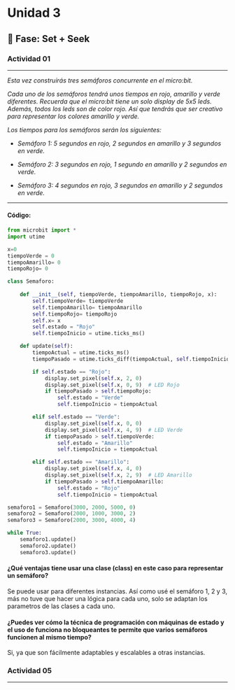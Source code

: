 # Unidad 3

## 🔎 Fase: Set + Seek

### Actividad 01
---

*Esta vez construirás tres semáforos concurrente en el micro:bit.*

*Cada uno de los semáforos tendrá unos tiempos en rojo, amarillo y verde diferentes. Recuerda que el micro:bit tiene un solo display de 5x5 leds. Además, todos los leds son de color rojo. Así que tendrás que ser creativo para representar los colores amarillo y verde.*

*Los tiempos para los semáforos serán los siguientes:*

- *Semáforo 1: 5 segundos en rojo, 2 segundos en amarillo y 3 segundos en verde.*

- *Semáforo 2: 3 segundos en rojo, 1 segundo en amarillo y 2 segundos en verde.*

- *Semáforo 3: 4 segundos en rojo, 3 segundos en amarillo y 2 segundos en verde.*

---

#### Código:

~~~py
from microbit import *
import utime

x=0
tiempoVerde = 0
tiempoAmarillo= 0
tiempoRojo= 0

class Semaforo:
    
    def __init__(self, tiempoVerde, tiempoAmarillo, tiempoRojo, x):
        self.tiempoVerde= tiempoVerde
        self.tiempoAmarillo= tiempoAmarillo
        self.tiempoRojo= tiempoRojo
        self.x= x
        self.estado = "Rojo"
        self.tiempoInicio = utime.ticks_ms()

    def update(self):
        tiempoActual = utime.ticks_ms()
        tiempoPasado = utime.ticks_diff(tiempoActual, self.tiempoInicio)

        if self.estado == "Rojo":
            display.set_pixel(self.x, 2, 0) 
            display.set_pixel(self.x, 0, 9)  # LED Rojo
            if tiempoPasado > self.tiempoRojo:
                self.estado = "Verde"
                self.tiempoInicio = tiempoActual

        elif self.estado == "Verde":
            display.set_pixel(self.x, 0, 0) 
            display.set_pixel(self.x, 4, 9)  # LED Verde
            if tiempoPasado > self.tiempoVerde:
                self.estado = "Amarillo"
                self.tiempoInicio = tiempoActual

        elif self.estado == "Amarillo":
            display.set_pixel(self.x, 4, 0) 
            display.set_pixel(self.x, 2, 9)  # LED Amarillo
            if tiempoPasado > self.tiempoAmarillo:
                self.estado = "Rojo"
                self.tiempoInicio = tiempoActual

semaforo1 = Semaforo(3000, 2000, 5000, 0)
semaforo2 = Semaforo(2000, 1000, 3000, 2)
semaforo3 = Semaforo(2000, 3000, 4000, 4)

while True:
    semaforo1.update()
    semaforo2.update()
    semaforo3.update()
~~~

#### ¿Qué ventajas tiene usar una clase (class) en este caso para representar un semáforo?

Se puede usar para diferentes instancias. Así como usé el semáforo 1, 2 y 3, más no tuve que hacer una lógica para cada uno, solo se adaptan los parametros de las clases a cada uno. 

#### ¿Puedes ver cómo la técnica de programación con máquinas de estado y el uso de funciona no bloqueantes te permite que varios semáforos funcionen al mismo tiempo?

Si, ya que son fácilmente adaptables y escalables a otras instancias.



### Actividad 05
---
